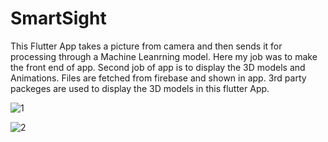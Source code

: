 # SmartSight

This Flutter App takes a picture from camera and then sends it for processing through a Machine Leanrning model. Here my job was to make the front end of app. Second job of app is to display the 3D models and Animations. Files are fetched from firebase and shown in app. 3rd party packeges are used to display the 3D models in this flutter App.

![1](https://github.com/mtalhahabib/SmartSight-App/assets/96326069/95e51560-5349-4cc2-a53b-d5c32430e4c0)



![2](https://github.com/mtalhahabib/SmartSight-App/assets/96326069/dc43ca95-7417-4a5d-9c55-fc3a30db366b)
